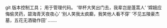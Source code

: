 git
版本控制工具；
用于管理代码。
‘举杯大笑出门去，我辈岂是蓬蒿人’
‘嫦娥应悔偷灵药，碧海青天夜夜心’
‘别人笑我太疯癫，我笑他人看不穿’
‘不见五陵豪杰墓，五花无酒锄作田’
.......
